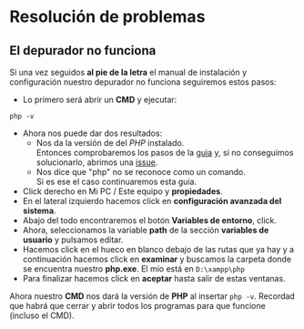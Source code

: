 # Resolución de problemas

## El depurador no funciona
Si una vez seguidos **al pie de la letra** el manual de instalación y configuración nuestro depurador no funciona seguiremos estos pasos:
* Lo primero será abrir un **CMD** y ejecutar:

```
php -v
```  

* Ahora nos puede dar dos resultados:  
  * Nos da la versión de del *PHP* instalado.  
  Entonces comprobaremos los pasos de la [guia](https://github.com/EduFdezSoy/curso-php/blob/master/configuracion-ide.md) y, si no conseguimos solucionarlo, abrimos una [issue](https://github.com/EduFdezSoy/curso-php/issues?q=is%3Aissue+is%3Aopen).  
  * Nos dice que "php" no se reconoce como un comando.  
  Si es ese el caso continuaremos esta guia.
* Click derecho en Mi PC / Este equipo y **propiedades**.  
* En el lateral izquierdo hacemos click en **configuración avanzada del sistema**.  
* Abajo del todo encontraremos el botón **Variables de entorno**, click.
* Ahora, seleccionamos la variable **path** de la sección **variables de usuario** y pulsamos editar.
* Hacemos click en el hueco en blanco debajo de las rutas que ya hay y a continuación hacemos click en **examinar** y buscamos la carpeta donde se encuentra nuestro **php.exe**. El mío está en `D:\xampp\php`
* Para finalizar hacemos click en **aceptar** hasta salir de estas ventanas.  

Ahora nuestro **CMD** nos dará la versión de **PHP** al insertar `php -v`. Recordad que habrá que cerrar y abrir todos los programas para que funcione (incluso el CMD).  
